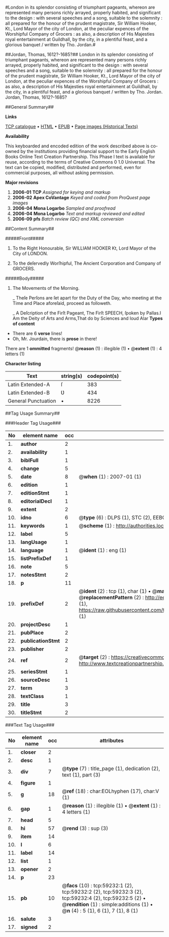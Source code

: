 #London in its splendor consisting of triumphant pageants, whereon are represented many persons richly arrayed, properly habited, and significant to the design : with several speeches and a song, suitable to the solemnity : all prepared for the honour of the prudent magistrate, Sir William Hooker, Kt., Lord Mayor of the city of London, at the peculiar expences of the Worshipful Company of Grocers : as also, a description of His Majesties royal entertainment at Guildhall, by the city, in a plentiful feast, and a glorious banquet / written by Tho. Jordan.#

##Jordan, Thomas, 1612?-1685?##
London in its splendor consisting of triumphant pageants, whereon are represented many persons richly arrayed, properly habited, and significant to the design : with several speeches and a song, suitable to the solemnity : all prepared for the honour of the prudent magistrate, Sir William Hooker, Kt., Lord Mayor of the city of London, at the peculiar expences of the Worshipful Company of Grocers : as also, a description of His Majesties royal entertainment at Guildhall, by the city, in a plentiful feast, and a glorious banquet / written by Tho. Jordan.
Jordan, Thomas, 1612?-1685?

##General Summary##

**Links**

[TCP catalogue](http://www.ota.ox.ac.uk/tcp/)  • 
[HTML](http://tei.it.ox.ac.uk/tcp/Texts-HTML/free/A46/A46248.html)  • 
[EPUB](http://tei.it.ox.ac.uk/tcp/Texts-EPUB/free/A46/A46248.epub) • 
[Page images (Historical Texts)](https://data.historicaltexts.jisc.ac.uk/view?pubId=eebo-12305334e&pageId=eebo-12305334e-59232-1)

**Availability**

This keyboarded and encoded edition of the
	       work described above is co-owned by the institutions
	       providing financial support to the Early English Books
	       Online Text Creation Partnership. This Phase I text is
	       available for reuse, according to the terms of Creative
	       Commons 0 1.0 Universal. The text can be copied,
	       modified, distributed and performed, even for
	       commercial purposes, all without asking permission.

**Major revisions**

1. __2006-01__ __TCP__ *Assigned for keying and markup*
1. __2006-02__ __Apex CoVantage__ *Keyed and coded from ProQuest page images*
1. __2006-04__ __Mona Logarbo__ *Sampled and proofread*
1. __2006-04__ __Mona Logarbo__ *Text and markup reviewed and edited*
1. __2006-09__ __pfs__ *Batch review (QC) and XML conversion*

##Content Summary##

#####Front#####

1. To the Right Honourable, Sir WILLIAM HOOKER Kt, Lord Mayor of the City of LONDON.

1. To the deſervedly Worſhipful, The Ancient Corporation and Company of GROCERS.

#####Body#####

1. The Movements of the Morning.

    _ Theſe Perſons are ſet apart for the Duty of the Day, who meeting at the Time and Place aforeſaid, proceed as followeth.

    _ A Deſcription of the Firſt Pageant,
The Firſt SPEECH, ſpoken by Pallas.I Am the Deity of Arts and Arms,That do by Sciences and loud Alar
**Types of content**

  * There are 6 **verse** lines!
  * Oh, Mr. Jourdain, there is **prose** in there!

There are 1 **ommitted** fragments! 
 @__reason__ (1) : illegible (1)  •  @__extent__ (1) : 4 letters (1)

**Character listing**


|Text|string(s)|codepoint(s)|
|---|---|---|
|Latin Extended-A|ſ|383|
|Latin Extended-B|Ʋ|434|
|General Punctuation|•|8226|

##Tag Usage Summary##

###Header Tag Usage###

|No|element name|occ|attributes|
|---|---|---|---|
|1.|__author__|2||
|2.|__availability__|1||
|3.|__biblFull__|1||
|4.|__change__|5||
|5.|__date__|8| @__when__ (1) : 2007-01 (1)|
|6.|__edition__|1||
|7.|__editionStmt__|1||
|8.|__editorialDecl__|1||
|9.|__extent__|2||
|10.|__idno__|6| @__type__ (6) : DLPS (1), STC (2), EEBO-CITATION (1), OCLC (1), VID (1)|
|11.|__keywords__|1| @__scheme__ (1) : http://authorities.loc.gov/ (1)|
|12.|__label__|5||
|13.|__langUsage__|1||
|14.|__language__|1| @__ident__ (1) : eng (1)|
|15.|__listPrefixDef__|1||
|16.|__note__|5||
|17.|__notesStmt__|2||
|18.|__p__|11||
|19.|__prefixDef__|2| @__ident__ (2) : tcp (1), char (1)  •  @__matchPattern__ (2) : ([0-9\-]+):([0-9IVX]+) (1), (.+) (1)  •  @__replacementPattern__ (2) : http://eebo.chadwyck.com/downloadtiff?vid=$1&page=$2 (1), https://raw.githubusercontent.com/textcreationpartnership/Texts/master/tcpchars.xml#$1 (1)|
|20.|__projectDesc__|1||
|21.|__pubPlace__|2||
|22.|__publicationStmt__|2||
|23.|__publisher__|2||
|24.|__ref__|2| @__target__ (2) : https://creativecommons.org/publicdomain/zero/1.0/ (1), http://www.textcreationpartnership.org/docs/. (1)|
|25.|__seriesStmt__|1||
|26.|__sourceDesc__|1||
|27.|__term__|3||
|28.|__textClass__|1||
|29.|__title__|3||
|30.|__titleStmt__|2||


###Text Tag Usage###

|No|element name|occ|attributes|
|---|---|---|---|
|1.|__closer__|2||
|2.|__desc__|1||
|3.|__div__|7| @__type__ (7) : title_page (1), dedication (2), text (1), part (3)|
|4.|__figure__|1||
|5.|__g__|18| @__ref__ (18) : char:EOLhyphen (17), char:V (1)|
|6.|__gap__|1| @__reason__ (1) : illegible (1)  •  @__extent__ (1) : 4 letters (1)|
|7.|__head__|5||
|8.|__hi__|57| @__rend__ (3) : sup (3)|
|9.|__item__|14||
|10.|__l__|6||
|11.|__label__|14||
|12.|__list__|1||
|13.|__opener__|2||
|14.|__p__|23||
|15.|__pb__|10| @__facs__ (10) : tcp:59232:1 (2), tcp:59232:2 (2), tcp:59232:3 (2), tcp:59232:4 (2), tcp:59232:5 (2)  •  @__rendition__ (1) : simple:additions (1)  •  @__n__ (4) : 5 (1), 6 (1), 7 (1), 8 (1)|
|16.|__salute__|3||
|17.|__signed__|2||
